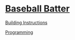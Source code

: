 # [Baseball Batter](http://nxtprograms.com/baseball_batter)

[Building Instructions](http://nxtprograms.com/baseball_batter/steps.html)

[Programming](http://nxtprograms.com/baseball_batter/steps.html#Program)
